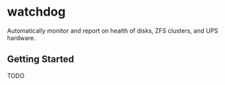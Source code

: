 # watchdog

Automatically monitor and report on health of disks, ZFS clusters, and UPS hardware.

## Getting Started

TODO

